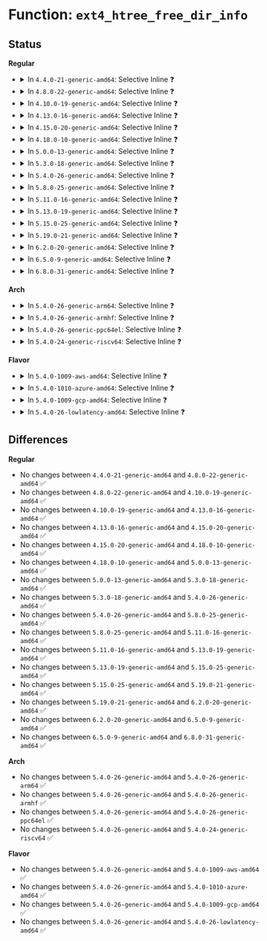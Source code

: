 # Function: <code>ext4_htree_free_dir_info</code>

## Status
<b>Regular</b>
<ul>
<li>
<details>
<summary>In <code>4.4.0-21-generic-amd64</code>: Selective Inline ❓</summary>

```c
void ext4_htree_free_dir_info(struct dir_private_info * p)
```

```json
{
  "name": "ext4_htree_free_dir_info",
  "collision_type": "Unique Global",
  "inline_type": "Selective",
  "funcs": [
    {
      "addr": 18446744071581534486,
      "name": "ext4_htree_free_dir_info",
      "external": true,
      "loc": "fs/ext4/dir.c:405",
      "file": "fs/ext4/dir.c",
      "inline": "not declared, inlined",
      "caller_inline": [
        "fs/ext4/dir.c:ext4_release_dir"
      ],
      "caller_func": [
        "fs/ext4/file.c:ext4_release_file"
      ]
    }
  ],
  "symbols": [
    {
      "addr": 18446744071581538048,
      "name": "ext4_htree_free_dir_info",
      "section": ".text",
      "bind": "STB_GLOBAL",
      "size": 29
    }
  ]
}
```
</details>
</li>
<li>
<details>
<summary>In <code>4.8.0-22-generic-amd64</code>: Selective Inline ❓</summary>

```c
void ext4_htree_free_dir_info(struct dir_private_info * p)
```

```json
{
  "name": "ext4_htree_free_dir_info",
  "collision_type": "Unique Global",
  "inline_type": "Selective",
  "funcs": [
    {
      "addr": 18446744071581720118,
      "name": "ext4_htree_free_dir_info",
      "external": true,
      "loc": "fs/ext4/dir.c:421",
      "file": "fs/ext4/dir.c",
      "inline": "not declared, inlined",
      "caller_inline": [
        "fs/ext4/dir.c:ext4_release_dir"
      ],
      "caller_func": [
        "fs/ext4/file.c:ext4_release_file"
      ]
    }
  ],
  "symbols": [
    {
      "addr": 18446744071581723744,
      "name": "ext4_htree_free_dir_info",
      "section": ".text",
      "bind": "STB_GLOBAL",
      "size": 29
    }
  ]
}
```
</details>
</li>
<li>
<details>
<summary>In <code>4.10.0-19-generic-amd64</code>: Selective Inline ❓</summary>

```c
void ext4_htree_free_dir_info(struct dir_private_info * p)
```

```json
{
  "name": "ext4_htree_free_dir_info",
  "collision_type": "Unique Global",
  "inline_type": "Selective",
  "funcs": [
    {
      "addr": 18446744071581807750,
      "name": "ext4_htree_free_dir_info",
      "external": true,
      "loc": "fs/ext4/dir.c:422",
      "file": "fs/ext4/dir.c",
      "inline": "not declared, inlined",
      "caller_inline": [
        "fs/ext4/dir.c:ext4_release_dir"
      ],
      "caller_func": [
        "fs/ext4/file.c:ext4_release_file"
      ]
    }
  ],
  "symbols": [
    {
      "addr": 18446744071581811328,
      "name": "ext4_htree_free_dir_info",
      "section": ".text",
      "bind": "STB_GLOBAL",
      "size": 29
    }
  ]
}
```
</details>
</li>
<li>
<details>
<summary>In <code>4.13.0-16-generic-amd64</code>: Selective Inline ❓</summary>

```c
void ext4_htree_free_dir_info(struct dir_private_info * p)
```

```json
{
  "name": "ext4_htree_free_dir_info",
  "collision_type": "Unique Global",
  "inline_type": "Selective",
  "funcs": [
    {
      "addr": 18446744071581879926,
      "name": "ext4_htree_free_dir_info",
      "external": true,
      "loc": "fs/ext4/dir.c:422",
      "file": "fs/ext4/dir.c",
      "inline": "not declared, inlined",
      "caller_inline": [
        "fs/ext4/dir.c:ext4_release_dir"
      ],
      "caller_func": [
        "fs/ext4/file.c:ext4_release_file"
      ]
    }
  ],
  "symbols": [
    {
      "addr": 18446744071581883520,
      "name": "ext4_htree_free_dir_info",
      "section": ".text",
      "bind": "STB_GLOBAL",
      "size": 29
    }
  ]
}
```
</details>
</li>
<li>
<details>
<summary>In <code>4.15.0-20-generic-amd64</code>: Selective Inline ❓</summary>

```c
void ext4_htree_free_dir_info(struct dir_private_info * p)
```

```json
{
  "name": "ext4_htree_free_dir_info",
  "collision_type": "Unique Global",
  "inline_type": "Selective",
  "funcs": [
    {
      "addr": 18446744071582029990,
      "name": "ext4_htree_free_dir_info",
      "external": true,
      "loc": "fs/ext4/dir.c:423",
      "file": "fs/ext4/dir.c",
      "inline": "not declared, inlined",
      "caller_inline": [
        "fs/ext4/dir.c:ext4_release_dir"
      ],
      "caller_func": [
        "fs/ext4/file.c:ext4_release_file"
      ]
    }
  ],
  "symbols": [
    {
      "addr": 18446744071582033552,
      "name": "ext4_htree_free_dir_info",
      "section": ".text",
      "bind": "STB_GLOBAL",
      "size": 29
    }
  ]
}
```
</details>
</li>
<li>
<details>
<summary>In <code>4.18.0-10-generic-amd64</code>: Selective Inline ❓</summary>

```c
void ext4_htree_free_dir_info(struct dir_private_info * p)
```

```json
{
  "name": "ext4_htree_free_dir_info",
  "collision_type": "Unique Global",
  "inline_type": "Selective",
  "funcs": [
    {
      "addr": 18446744071582218358,
      "name": "ext4_htree_free_dir_info",
      "external": true,
      "loc": "fs/ext4/dir.c:424",
      "file": "fs/ext4/dir.c",
      "inline": "not declared, inlined",
      "caller_inline": [
        "fs/ext4/dir.c:ext4_release_dir"
      ],
      "caller_func": [
        "fs/ext4/file.c:ext4_release_file"
      ]
    }
  ],
  "symbols": [
    {
      "addr": 18446744071582221888,
      "name": "ext4_htree_free_dir_info",
      "section": ".text",
      "bind": "STB_GLOBAL",
      "size": 29
    }
  ]
}
```
</details>
</li>
<li>
<details>
<summary>In <code>5.0.0-13-generic-amd64</code>: Selective Inline ❓</summary>

```c
void ext4_htree_free_dir_info(struct dir_private_info * p)
```

```json
{
  "name": "ext4_htree_free_dir_info",
  "collision_type": "Unique Global",
  "inline_type": "Selective",
  "funcs": [
    {
      "addr": 18446744071582313206,
      "name": "ext4_htree_free_dir_info",
      "external": true,
      "loc": "fs/ext4/dir.c:424",
      "file": "fs/ext4/dir.c",
      "inline": "not declared, inlined",
      "caller_inline": [
        "fs/ext4/dir.c:ext4_release_dir"
      ],
      "caller_func": [
        "fs/ext4/file.c:ext4_release_file"
      ]
    }
  ],
  "symbols": [
    {
      "addr": 18446744071582316784,
      "name": "ext4_htree_free_dir_info",
      "section": ".text",
      "bind": "STB_GLOBAL",
      "size": 29
    }
  ]
}
```
</details>
</li>
<li>
<details>
<summary>In <code>5.3.0-18-generic-amd64</code>: Selective Inline ❓</summary>

```c
void ext4_htree_free_dir_info(struct dir_private_info * p)
```

```json
{
  "name": "ext4_htree_free_dir_info",
  "collision_type": "Unique Global",
  "inline_type": "Selective",
  "funcs": [
    {
      "addr": 18446744071582479943,
      "name": "ext4_htree_free_dir_info",
      "external": true,
      "loc": "fs/ext4/dir.c:424",
      "file": "fs/ext4/dir.c",
      "inline": "not declared, inlined",
      "caller_inline": [
        "fs/ext4/dir.c:ext4_release_dir"
      ],
      "caller_func": []
    }
  ],
  "symbols": [
    {
      "addr": 18446744071582483808,
      "name": "ext4_htree_free_dir_info",
      "section": ".text",
      "bind": "STB_GLOBAL",
      "size": 31
    }
  ]
}
```
</details>
</li>
<li>
<details>
<summary>In <code>5.4.0-26-generic-amd64</code>: Selective Inline ❓</summary>

```c
void ext4_htree_free_dir_info(struct dir_private_info * p)
```

```json
{
  "name": "ext4_htree_free_dir_info",
  "collision_type": "Unique Global",
  "inline_type": "Selective",
  "funcs": [
    {
      "addr": 18446744071582579111,
      "name": "ext4_htree_free_dir_info",
      "external": true,
      "loc": "fs/ext4/dir.c:431",
      "file": "fs/ext4/dir.c",
      "inline": "not declared, inlined",
      "caller_inline": [
        "fs/ext4/dir.c:ext4_release_dir"
      ],
      "caller_func": []
    }
  ],
  "symbols": [
    {
      "addr": 18446744071582583072,
      "name": "ext4_htree_free_dir_info",
      "section": ".text",
      "bind": "STB_GLOBAL",
      "size": 31
    }
  ]
}
```
</details>
</li>
<li>
<details>
<summary>In <code>5.8.0-25-generic-amd64</code>: Selective Inline ❓</summary>

```c
void ext4_htree_free_dir_info(struct dir_private_info * p)
```

```json
{
  "name": "ext4_htree_free_dir_info",
  "collision_type": "Unique Global",
  "inline_type": "Selective",
  "funcs": [
    {
      "addr": 18446744071582887543,
      "name": "ext4_htree_free_dir_info",
      "external": true,
      "loc": "fs/ext4/dir.c:430",
      "file": "fs/ext4/dir.c",
      "inline": "not declared, inlined",
      "caller_inline": [
        "fs/ext4/dir.c:ext4_release_dir"
      ],
      "caller_func": [
        "fs/ext4/file.c:ext4_release_file"
      ]
    }
  ],
  "symbols": [
    {
      "addr": 18446744071582891792,
      "name": "ext4_htree_free_dir_info",
      "section": ".text",
      "bind": "STB_GLOBAL",
      "size": 33
    }
  ]
}
```
</details>
</li>
<li>
<details>
<summary>In <code>5.11.0-16-generic-amd64</code>: Selective Inline ❓</summary>

```c
void ext4_htree_free_dir_info(struct dir_private_info * p)
```

```json
{
  "name": "ext4_htree_free_dir_info",
  "collision_type": "Unique Global",
  "inline_type": "Selective",
  "funcs": [
    {
      "addr": 18446744071582960359,
      "name": "ext4_htree_free_dir_info",
      "external": true,
      "loc": "fs/ext4/dir.c:428",
      "file": "fs/ext4/dir.c",
      "inline": "not declared, inlined",
      "caller_inline": [
        "fs/ext4/dir.c:ext4_release_dir"
      ],
      "caller_func": [
        "fs/ext4/file.c:ext4_release_file"
      ]
    }
  ],
  "symbols": [
    {
      "addr": 18446744071582964128,
      "name": "ext4_htree_free_dir_info",
      "section": ".text",
      "bind": "STB_GLOBAL",
      "size": 33
    }
  ]
}
```
</details>
</li>
<li>
<details>
<summary>In <code>5.13.0-19-generic-amd64</code>: Selective Inline ❓</summary>

```c
void ext4_htree_free_dir_info(struct dir_private_info * p)
```

```json
{
  "name": "ext4_htree_free_dir_info",
  "collision_type": "Unique Global",
  "inline_type": "Selective",
  "funcs": [
    {
      "addr": 18446744071582986279,
      "name": "ext4_htree_free_dir_info",
      "external": true,
      "loc": "fs/ext4/dir.c:447",
      "file": "fs/ext4/dir.c",
      "inline": "not declared, inlined",
      "caller_inline": [
        "fs/ext4/dir.c:ext4_release_dir"
      ],
      "caller_func": [
        "fs/ext4/file.c:ext4_release_file"
      ]
    }
  ],
  "symbols": [
    {
      "addr": 18446744071582990416,
      "name": "ext4_htree_free_dir_info",
      "section": ".text",
      "bind": "STB_GLOBAL",
      "size": 33
    }
  ]
}
```
</details>
</li>
<li>
<details>
<summary>In <code>5.15.0-25-generic-amd64</code>: Selective Inline ❓</summary>

```c
void ext4_htree_free_dir_info(struct dir_private_info * p)
```

```json
{
  "name": "ext4_htree_free_dir_info",
  "collision_type": "Unique Global",
  "inline_type": "Selective",
  "funcs": [
    {
      "addr": 18446744071583322135,
      "name": "ext4_htree_free_dir_info",
      "external": true,
      "loc": "fs/ext4/dir.c:447",
      "file": "fs/ext4/dir.c",
      "inline": "not declared, inlined",
      "caller_inline": [
        "fs/ext4/dir.c:ext4_release_dir"
      ],
      "caller_func": [
        "fs/ext4/file.c:ext4_release_file"
      ]
    }
  ],
  "symbols": [
    {
      "addr": 18446744071583326608,
      "name": "ext4_htree_free_dir_info",
      "section": ".text",
      "bind": "STB_GLOBAL",
      "size": 33
    }
  ]
}
```
</details>
</li>
<li>
<details>
<summary>In <code>5.19.0-21-generic-amd64</code>: Selective Inline ❓</summary>

```c
void ext4_htree_free_dir_info(struct dir_private_info * p)
```

```json
{
  "name": "ext4_htree_free_dir_info",
  "collision_type": "Unique Global",
  "inline_type": "Selective",
  "funcs": [
    {
      "addr": 18446744071583830198,
      "name": "ext4_htree_free_dir_info",
      "external": true,
      "loc": "fs/ext4/dir.c:446",
      "file": "fs/ext4/dir.c",
      "inline": "not declared, inlined",
      "caller_inline": [
        "fs/ext4/dir.c:ext4_release_dir"
      ],
      "caller_func": [
        "fs/ext4/file.c:ext4_release_file"
      ]
    }
  ],
  "symbols": [
    {
      "addr": 18446744071583834768,
      "name": "ext4_htree_free_dir_info",
      "section": ".text",
      "bind": "STB_GLOBAL",
      "size": 38
    }
  ]
}
```
</details>
</li>
<li>
<details>
<summary>In <code>6.2.0-20-generic-amd64</code>: Selective Inline ❓</summary>

```c
void ext4_htree_free_dir_info(struct dir_private_info * p)
```

```json
{
  "name": "ext4_htree_free_dir_info",
  "collision_type": "Unique Global",
  "inline_type": "Selective",
  "funcs": [
    {
      "addr": 18446744071584453254,
      "name": "ext4_htree_free_dir_info",
      "external": true,
      "loc": "fs/ext4/dir.c:446",
      "file": "fs/ext4/dir.c",
      "inline": "not declared, inlined",
      "caller_inline": [
        "fs/ext4/dir.c:ext4_release_dir"
      ],
      "caller_func": [
        "fs/ext4/file.c:ext4_release_file"
      ]
    }
  ],
  "symbols": [
    {
      "addr": 18446744071584457968,
      "name": "ext4_htree_free_dir_info",
      "section": ".text",
      "bind": "STB_GLOBAL",
      "size": 38
    }
  ]
}
```
</details>
</li>
<li>
<details>
<summary>In <code>6.5.0-9-generic-amd64</code>: Selective Inline ❓</summary>

```c
void ext4_htree_free_dir_info(struct dir_private_info * p)
```

```json
{
  "name": "ext4_htree_free_dir_info",
  "collision_type": "Unique Global",
  "inline_type": "Selective",
  "funcs": [
    {
      "addr": 18446744071584682166,
      "name": "ext4_htree_free_dir_info",
      "external": true,
      "loc": "fs/ext4/dir.c:446",
      "file": "fs/ext4/dir.c",
      "inline": "not declared, inlined",
      "caller_inline": [
        "fs/ext4/dir.c:ext4_release_dir"
      ],
      "caller_func": [
        "fs/ext4/file.c:ext4_release_file"
      ]
    }
  ],
  "symbols": [
    {
      "addr": 18446744071584686736,
      "name": "ext4_htree_free_dir_info",
      "section": ".text",
      "bind": "STB_GLOBAL",
      "size": 38
    }
  ]
}
```
</details>
</li>
<li>
<details>
<summary>In <code>6.8.0-31-generic-amd64</code>: Selective Inline ❓</summary>

```c
void ext4_htree_free_dir_info(struct dir_private_info * p)
```

```json
{
  "name": "ext4_htree_free_dir_info",
  "collision_type": "Unique Global",
  "inline_type": "Selective",
  "funcs": [
    {
      "addr": 18446744071584914934,
      "name": "ext4_htree_free_dir_info",
      "external": true,
      "loc": "fs/ext4/dir.c:446",
      "file": "fs/ext4/dir.c",
      "inline": "not declared, inlined",
      "caller_inline": [
        "fs/ext4/dir.c:ext4_release_dir"
      ],
      "caller_func": [
        "fs/ext4/file.c:ext4_release_file"
      ]
    }
  ],
  "symbols": [
    {
      "addr": 18446744071584919552,
      "name": "ext4_htree_free_dir_info",
      "section": ".text",
      "bind": "STB_GLOBAL",
      "size": 38
    }
  ]
}
```
</details>
</li>
</ul>
<b>Arch</b>
<ul>
<li>
<details>
<summary>In <code>5.4.0-26-generic-arm64</code>: Selective Inline ❓</summary>

```c
void ext4_htree_free_dir_info(struct dir_private_info * p)
```

```json
{
  "name": "ext4_htree_free_dir_info",
  "collision_type": "Unique Global",
  "inline_type": "Selective",
  "funcs": [
    {
      "addr": 18446603336494228096,
      "name": "ext4_htree_free_dir_info",
      "external": true,
      "loc": "fs/ext4/dir.c:431",
      "file": "fs/ext4/dir.c",
      "inline": "not declared, inlined",
      "caller_inline": [
        "fs/ext4/dir.c:ext4_release_dir"
      ],
      "caller_func": []
    }
  ],
  "symbols": [
    {
      "addr": 18446603336494232096,
      "name": "ext4_htree_free_dir_info",
      "section": ".text",
      "bind": "STB_GLOBAL",
      "size": 52
    }
  ]
}
```
</details>
</li>
<li>
<details>
<summary>In <code>5.4.0-26-generic-armhf</code>: Selective Inline ❓</summary>

```c
void ext4_htree_free_dir_info(struct dir_private_info * p)
```

```json
{
  "name": "ext4_htree_free_dir_info",
  "collision_type": "Unique Global",
  "inline_type": "Selective",
  "funcs": [
    {
      "addr": 3227658264,
      "name": "ext4_htree_free_dir_info",
      "external": true,
      "loc": "fs/ext4/dir.c:431",
      "file": "fs/ext4/dir.c",
      "inline": "not declared, inlined",
      "caller_inline": [
        "fs/ext4/dir.c:ext4_release_dir"
      ],
      "caller_func": []
    }
  ],
  "symbols": [
    {
      "addr": 3227662748,
      "name": "ext4_htree_free_dir_info",
      "section": ".text",
      "bind": "STB_GLOBAL",
      "size": 40
    }
  ]
}
```
</details>
</li>
<li>
<details>
<summary>In <code>5.4.0-26-generic-ppc64el</code>: Selective Inline ❓</summary>

```c
void ext4_htree_free_dir_info(struct dir_private_info * p)
```

```json
{
  "name": "ext4_htree_free_dir_info",
  "collision_type": "Unique Global",
  "inline_type": "Selective",
  "funcs": [
    {
      "addr": 13835058055287925920,
      "name": "ext4_htree_free_dir_info",
      "external": true,
      "loc": "fs/ext4/dir.c:431",
      "file": "fs/ext4/dir.c",
      "inline": "not declared, inlined",
      "caller_inline": [
        "fs/ext4/dir.c:ext4_release_dir"
      ],
      "caller_func": [
        "fs/ext4/file.c:ext4_release_file"
      ]
    }
  ],
  "symbols": [
    {
      "addr": 13835058055287931328,
      "name": "ext4_htree_free_dir_info",
      "section": ".text",
      "bind": "STB_GLOBAL",
      "size": 72
    }
  ]
}
```
</details>
</li>
<li>
<details>
<summary>In <code>5.4.0-24-generic-riscv64</code>: Selective Inline ❓</summary>

```c
void ext4_htree_free_dir_info(struct dir_private_info * p)
```

```json
{
  "name": "ext4_htree_free_dir_info",
  "collision_type": "Unique Global",
  "inline_type": "Selective",
  "funcs": [
    {
      "addr": 18446743936273682612,
      "name": "ext4_htree_free_dir_info",
      "external": true,
      "loc": "fs/ext4/dir.c:431",
      "file": "fs/ext4/dir.c",
      "inline": "not declared, inlined",
      "caller_inline": [
        "fs/ext4/dir.c:ext4_release_dir"
      ],
      "caller_func": []
    }
  ],
  "symbols": [
    {
      "addr": 18446743936273685720,
      "name": "ext4_htree_free_dir_info",
      "section": ".text",
      "bind": "STB_GLOBAL",
      "size": 52
    }
  ]
}
```
</details>
</li>
</ul>
<b>Flavor</b>
<ul>
<li>
<details>
<summary>In <code>5.4.0-1009-aws-amd64</code>: Selective Inline ❓</summary>

```c
void ext4_htree_free_dir_info(struct dir_private_info * p)
```

```json
{
  "name": "ext4_htree_free_dir_info",
  "collision_type": "Unique Global",
  "inline_type": "Selective",
  "funcs": [
    {
      "addr": 18446744071582547847,
      "name": "ext4_htree_free_dir_info",
      "external": true,
      "loc": "fs/ext4/dir.c:431",
      "file": "fs/ext4/dir.c",
      "inline": "not declared, inlined",
      "caller_inline": [
        "fs/ext4/dir.c:ext4_release_dir"
      ],
      "caller_func": []
    }
  ],
  "symbols": [
    {
      "addr": 18446744071582551808,
      "name": "ext4_htree_free_dir_info",
      "section": ".text",
      "bind": "STB_GLOBAL",
      "size": 31
    }
  ]
}
```
</details>
</li>
<li>
<details>
<summary>In <code>5.4.0-1010-azure-amd64</code>: Selective Inline ❓</summary>

```c
void ext4_htree_free_dir_info(struct dir_private_info * p)
```

```json
{
  "name": "ext4_htree_free_dir_info",
  "collision_type": "Unique Global",
  "inline_type": "Selective",
  "funcs": [
    {
      "addr": 18446744071582485015,
      "name": "ext4_htree_free_dir_info",
      "external": true,
      "loc": "fs/ext4/dir.c:431",
      "file": "fs/ext4/dir.c",
      "inline": "not declared, inlined",
      "caller_inline": [
        "fs/ext4/dir.c:ext4_release_dir"
      ],
      "caller_func": []
    }
  ],
  "symbols": [
    {
      "addr": 18446744071582488976,
      "name": "ext4_htree_free_dir_info",
      "section": ".text",
      "bind": "STB_GLOBAL",
      "size": 31
    }
  ]
}
```
</details>
</li>
<li>
<details>
<summary>In <code>5.4.0-1009-gcp-amd64</code>: Selective Inline ❓</summary>

```c
void ext4_htree_free_dir_info(struct dir_private_info * p)
```

```json
{
  "name": "ext4_htree_free_dir_info",
  "collision_type": "Unique Global",
  "inline_type": "Selective",
  "funcs": [
    {
      "addr": 18446744071582538327,
      "name": "ext4_htree_free_dir_info",
      "external": true,
      "loc": "fs/ext4/dir.c:431",
      "file": "fs/ext4/dir.c",
      "inline": "not declared, inlined",
      "caller_inline": [
        "fs/ext4/dir.c:ext4_release_dir"
      ],
      "caller_func": []
    }
  ],
  "symbols": [
    {
      "addr": 18446744071582541920,
      "name": "ext4_htree_free_dir_info",
      "section": ".text",
      "bind": "STB_GLOBAL",
      "size": 31
    }
  ]
}
```
</details>
</li>
<li>
<details>
<summary>In <code>5.4.0-26-lowlatency-amd64</code>: Selective Inline ❓</summary>

```c
void ext4_htree_free_dir_info(struct dir_private_info * p)
```

```json
{
  "name": "ext4_htree_free_dir_info",
  "collision_type": "Unique Global",
  "inline_type": "Selective",
  "funcs": [
    {
      "addr": 18446744071582619095,
      "name": "ext4_htree_free_dir_info",
      "external": true,
      "loc": "fs/ext4/dir.c:431",
      "file": "fs/ext4/dir.c",
      "inline": "not declared, inlined",
      "caller_inline": [
        "fs/ext4/dir.c:ext4_release_dir"
      ],
      "caller_func": []
    }
  ],
  "symbols": [
    {
      "addr": 18446744071582623040,
      "name": "ext4_htree_free_dir_info",
      "section": ".text",
      "bind": "STB_GLOBAL",
      "size": 31
    }
  ]
}
```
</details>
</li>
</ul>

## Differences
<b>Regular</b>
<ul>
<li>
No changes between <code>4.4.0-21-generic-amd64</code> and <code>4.8.0-22-generic-amd64</code> ✅
</li>
<li>
No changes between <code>4.8.0-22-generic-amd64</code> and <code>4.10.0-19-generic-amd64</code> ✅
</li>
<li>
No changes between <code>4.10.0-19-generic-amd64</code> and <code>4.13.0-16-generic-amd64</code> ✅
</li>
<li>
No changes between <code>4.13.0-16-generic-amd64</code> and <code>4.15.0-20-generic-amd64</code> ✅
</li>
<li>
No changes between <code>4.15.0-20-generic-amd64</code> and <code>4.18.0-10-generic-amd64</code> ✅
</li>
<li>
No changes between <code>4.18.0-10-generic-amd64</code> and <code>5.0.0-13-generic-amd64</code> ✅
</li>
<li>
No changes between <code>5.0.0-13-generic-amd64</code> and <code>5.3.0-18-generic-amd64</code> ✅
</li>
<li>
No changes between <code>5.3.0-18-generic-amd64</code> and <code>5.4.0-26-generic-amd64</code> ✅
</li>
<li>
No changes between <code>5.4.0-26-generic-amd64</code> and <code>5.8.0-25-generic-amd64</code> ✅
</li>
<li>
No changes between <code>5.8.0-25-generic-amd64</code> and <code>5.11.0-16-generic-amd64</code> ✅
</li>
<li>
No changes between <code>5.11.0-16-generic-amd64</code> and <code>5.13.0-19-generic-amd64</code> ✅
</li>
<li>
No changes between <code>5.13.0-19-generic-amd64</code> and <code>5.15.0-25-generic-amd64</code> ✅
</li>
<li>
No changes between <code>5.15.0-25-generic-amd64</code> and <code>5.19.0-21-generic-amd64</code> ✅
</li>
<li>
No changes between <code>5.19.0-21-generic-amd64</code> and <code>6.2.0-20-generic-amd64</code> ✅
</li>
<li>
No changes between <code>6.2.0-20-generic-amd64</code> and <code>6.5.0-9-generic-amd64</code> ✅
</li>
<li>
No changes between <code>6.5.0-9-generic-amd64</code> and <code>6.8.0-31-generic-amd64</code> ✅
</li>
</ul>
<b>Arch</b>
<ul>
<li>
No changes between <code>5.4.0-26-generic-amd64</code> and <code>5.4.0-26-generic-arm64</code> ✅
</li>
<li>
No changes between <code>5.4.0-26-generic-amd64</code> and <code>5.4.0-26-generic-armhf</code> ✅
</li>
<li>
No changes between <code>5.4.0-26-generic-amd64</code> and <code>5.4.0-26-generic-ppc64el</code> ✅
</li>
<li>
No changes between <code>5.4.0-26-generic-amd64</code> and <code>5.4.0-24-generic-riscv64</code> ✅
</li>
</ul>
<b>Flavor</b>
<ul>
<li>
No changes between <code>5.4.0-26-generic-amd64</code> and <code>5.4.0-1009-aws-amd64</code> ✅
</li>
<li>
No changes between <code>5.4.0-26-generic-amd64</code> and <code>5.4.0-1010-azure-amd64</code> ✅
</li>
<li>
No changes between <code>5.4.0-26-generic-amd64</code> and <code>5.4.0-1009-gcp-amd64</code> ✅
</li>
<li>
No changes between <code>5.4.0-26-generic-amd64</code> and <code>5.4.0-26-lowlatency-amd64</code> ✅
</li>
</ul>
